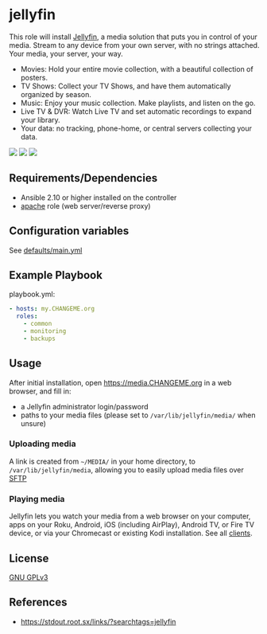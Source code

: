 jellyfin
=============

This role will install [Jellyfin](https://jellyfin.org/), a media solution that puts you in control of your media.
Stream to any device from your own server, with no strings attached. Your media, your server, your way.
 - Movies: Hold your entire movie collection, with a beautiful collection of posters.
 - TV Shows: Collect your TV Shows, and have them automatically organized by season.
 - Music: Enjoy your music collection. Make playlists, and listen on the go.
 - Live TV & DVR: Watch Live TV and set automatic recordings to expand your library.
 - Your data: no tracking, phone-home, or central servers collecting your data. 

[![](https://jellyfin.org/images/screenshots/home_thumb.png)](https://jellyfin.org/images/screenshots/home_full.png)
[![](https://jellyfin.org/images/screenshots/movie_thumb.png)](https://jellyfin.org/images/screenshots/movie_full.png)
[![](https://jellyfin.org/images/screenshots/playback_thumb.png)](hthttps://jellyfin.org/images/screenshots/playback_full.png)


Requirements/Dependencies
------------

- Ansible 2.10 or higher installed on the controller
- [apache](../apache) role (web server/reverse proxy)


Configuration variables
-----------------------

See [defaults/main.yml](defaults/main.yml)


Example Playbook
----------------

playbook.yml:

```yaml
- hosts: my.CHANGEME.org
  roles:
    - common
    - monitoring
    - backups
```

Usage
-----

After initial installation, open https://media.CHANGEME.org in a web browser, and fill in:
- a Jellyfin administrator login/password
- paths to your media files (please set to `/var/lib/jellyfin/media/` when unsure)


### Uploading media

A link is created from `~/MEDIA/` in your home directory, to `/var/lib/jellyfin/media`, allowing you to easily upload media files over [SFTP](../common#usage)


### Playing media

Jellyfin lets you watch your media from a web browser on your computer, apps on your Roku, Android, iOS (including AirPlay), Android TV, or
Fire TV device, or via your Chromecast or existing Kodi installation. See all [clients](https://jellyfin.org/clients/).


License
-------

[GNU GPLv3](../../LICENSE)


References
-----------------

- https://stdout.root.sx/links/?searchtags=jellyfin

